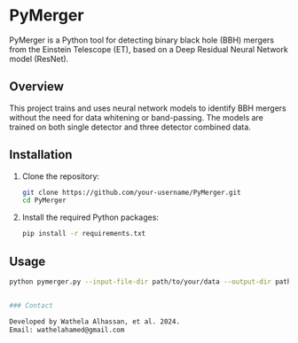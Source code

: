 # PyMerger

PyMerger is a Python tool for detecting binary black hole (BBH) mergers from the Einstein
Telescope (ET), based on a Deep Residual Neural Network model (ResNet).

## Overview

This project trains and uses neural network models to identify BBH mergers without the need for data whitening or band-passing. The models are trained on both single detector and three detector combined data.

## Installation

1. Clone the repository:
   ```sh
   git clone https://github.com/your-username/PyMerger.git
   cd PyMerger

2. Install the required Python packages:
   ```sh
   pip install -r requirements.txt
## Usage
  ```sh
  python pymerger.py --input-file-dir path/to/your/data --output-dir path/to/save/results


### Contact

Developed by Wathela Alhassan, et al. 2024.
Email: wathelahamed@gmail.com
